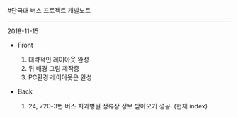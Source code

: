 #단국대 버스 프로젝트 개발노트

---------------------------------


2018-11-15
- Front
    1. 대략적인 레이아웃 완성
    2. 뒤 배경 그림 제작중
    3. PC환경 레이아웃은 완성

- Back
    1. 24, 720-3번 버스 치과병원 정류장 정보 받아오기 성공. (현재 index)